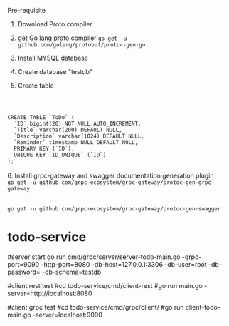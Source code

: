 Pre-requisite
1. Download Proto compiler
2. get Go lang proto compiler 
<code>go get -u github.com/golang/protobuf/protoc-gen-go</code>

3. Install MYSQL database
4. Create database "testdb"
5. Create table 
<code>
<br/>
CREATE TABLE `ToDo` (
  `ID` bigint(20) NOT NULL AUTO_INCREMENT,
  `Title` varchar(200) DEFAULT NULL,
  `Description` varchar(1024) DEFAULT NULL,
  `Reminder` timestamp NULL DEFAULT NULL,
  PRIMARY KEY (`ID`),
  UNIQUE KEY `ID_UNIQUE` (`ID`)
);
</code>
<br/>
6. Install grpc-gateway and swagger documentation generation plugin
<code>
go get -u github.com/grpc-ecosystem/grpc-gateway/protoc-gen-grpc-gateway
</code>
<br/>
<code>
go get -u github.com/grpc-ecosystem/grpc-gateway/protoc-gen-swagger
</code>


# todo-service
#server start
go run cmd/grpc/server/server-todo-main.go -grpc-port=9090 -http-port=8080 -db-host=127.0.0.1:3306 -db-user=root -db-password=<pass> -db-schema=testdb

#client rest test
#cd todo-service/cmd/client-rest
#go run main.go -server=http://localhost:8080

#client grpc test
#cd todo-service/cmd/grpc/client/
#go run client-todo-main.go -server=localhost:9090